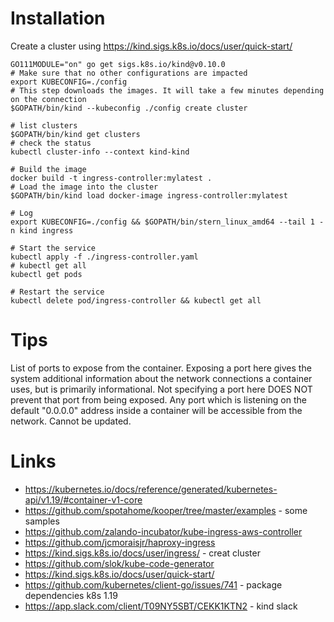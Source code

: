 
# Installation

Create a cluster using https://kind.sigs.k8s.io/docs/user/quick-start/
```
GO111MODULE="on" go get sigs.k8s.io/kind@v0.10.0
# Make sure that no other configurations are impacted
export KUBECONFIG=./config
# This step downloads the images. It will take a few minutes depending on the connection
$GOPATH/bin/kind --kubeconfig ./config create cluster

# list clusters 
$GOPATH/bin/kind get clusters
# check the status
kubectl cluster-info --context kind-kind

# Build the image 
docker build -t ingress-controller:mylatest .
# Load the image into the cluster
$GOPATH/bin/kind load docker-image ingress-controller:mylatest

# Log
export KUBECONFIG=./config && $GOPATH/bin/stern_linux_amd64 --tail 1 -n kind ingress

# Start the service 
kubectl apply -f ./ingress-controller.yaml
# kubectl get all
kubectl get pods

# Restart the service
kubectl delete pod/ingress-controller && kubectl get all
```

# Tips

List of ports to expose from the container. Exposing a port here gives the system additional information about the network connections a container uses, but is primarily informational. Not specifying a port here DOES NOT prevent that port from being exposed. Any port which is listening on the default "0.0.0.0" address inside a container will be accessible from the network. Cannot be updated.

# Links

* https://kubernetes.io/docs/reference/generated/kubernetes-api/v1.19/#container-v1-core 
* https://github.com/spotahome/kooper/tree/master/examples - some samples 
* https://github.com/zalando-incubator/kube-ingress-aws-controller
* https://github.com/jcmoraisjr/haproxy-ingress
* https://kind.sigs.k8s.io/docs/user/ingress/ - creat cluster
* https://github.com/slok/kube-code-generator
* https://kind.sigs.k8s.io/docs/user/quick-start/
* https://github.com/kubernetes/client-go/issues/741  - package dependencies k8s 1.19
* https://app.slack.com/client/T09NY5SBT/CEKK1KTN2  - kind slack

